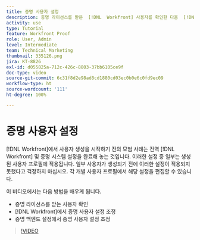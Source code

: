 ```yaml
---
title: 증명 사용자 설정
description: 증명 라이선스를 받은  [!DNL  Workfront] 사용자를 확인한 다음  [!DNL Workfront] 및 백엔드 설정 모두에서 사용자 설정을 조정하는 방법을 알아봅니다.
activity: use
type: Tutorial
feature: Workfront Proof
role: User, Admin
level: Intermediate
team: Technical Marketing
thumbnail: 335126.png
jira: KT-8826
exl-id: d055825a-712c-426c-8803-37bb6105ce9f
doc-type: video
source-git-commit: 6c31f8d2e98ad8cd1880cd03ec0b0e6c0fd9ec09
workflow-type: ht
source-wordcount: '111'
ht-degree: 100%

---
```


# 증명 사용자 설정

[!DNL  Workfront]에서 사용자 생성을 시작하기 전의 모범 사례는 전역 [!DNL Workfront] 및 증명 시스템 설정을 완료해 놓는 것입니다. 이러한 설정 중 일부는 생성된 사용자 프로필에 적용됩니다. 일부 사용자가 생성되기 전에 이러한 설정이 적용되지 못했다고 걱정하지 마십시오. 각 개별 사용자 프로필에서 해당 설정을 편집할 수 있습니다.


이 비디오에서는 다음 방법을 배우게 됩니다.

* 증명 라이선스를 받는 사용자 확인
* [!DNL  Workfront]에서 증명 사용자 설정 조정
* 증명 백엔드 설정에서 증명 사용자 설정 조정

>[!VIDEO](https://video.tv.adobe.com/v/335126/?quality=12&learn=on)

<!--
Lean More URLs
-->
